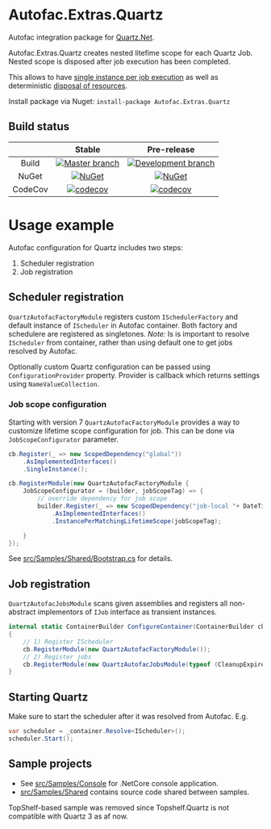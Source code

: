 Autofac.Extras.Quartz
=====================

Autofac integration package for [Quartz.Net](http://www.quartz-scheduler.net/).

Autofac.Extras.Quartz creates nested litefime scope for each Quartz Job. 
Nested scope is disposed after job execution has been completed.

This allows to have [single instance per job execution](https://github.com/autofac/Autofac/wiki/Instance-Scope#per-lifetime-scope) 
as well as deterministic [disposal of resources](https://github.com/autofac/Autofac/wiki/Deterministic-Disposal).

Install package via Nuget: `install-package Autofac.Extras.Quartz`

## Build status

||Stable|Pre-release|
|:--:|:--:|:--:|
|Build|[![Master branch](https://ci.appveyor.com/api/projects/status/hi40qmgw69rgyot8/branch/master?svg=true)](https://ci.appveyor.com/project/shatl/autofac-extras-quartz/branch/master) | [![Development branch](https://ci.appveyor.com/api/projects/status/hi40qmgw69rgyot8?svg=true)](https://ci.appveyor.com/project/shatl/autofac-extras-quartz) |
|NuGet|[![NuGet](https://img.shields.io/nuget/v/Autofac.Extras.Quartz.svg)](https://www.nuget.org/packages/Autofac.Extras.Quartz) | [![NuGet](https://img.shields.io/nuget/vpre/Autofac.Extras.Quartz.svg)](https://www.nuget.org/packages/Autofac.Extras.Quartz/absoluteLatest) |
|CodeCov|[![codecov](https://codecov.io/gh/alphacloud/Autofac.Extras.Quartz/branch/master/graph/badge.svg)](https://codecov.io/gh/alphacloud/Autofac.Extras.Quartz) | [![codecov](https://codecov.io/gh/alphacloud/Autofac.Extras.Quartz/branch/develop/graph/badge.svg)](https://codecov.io/gh/alphacloud/Autofac.Extras.Quartz/branch/develop) |


# Usage example

Autofac configuration for Quartz includes two steps:
1. Scheduler registration
2. Job registration

## Scheduler registration

`QuartzAutofacFactoryModule` registers custom `ISchedulerFactory` and default instance of `IScheduler` in Autofac container.
Both factory and schedulere are registered as singletones.
*Note:* Is is important to resolve `IScheduler` from container, rather than using default one to get jobs resolved by Autofac.

Optionally custom Quartz configuration can be passed using `ConfigurationProvider` property. Provider is callback which returns settings using `NameValueCollection`.

### Job scope configuration

Starting with version 7 `QuartzAutofacFactoryModule` provides a way to customize lifetime scope configuration for job. This can be done via `JobScopeConfigurator` parameter.

```csharp
cb.Register(_ => new ScopedDependency("global"))
    .AsImplementedInterfaces()
    .SingleInstance();

cb.RegisterModule(new QuartzAutofacFactoryModule {
    JobScopeConfigurator = (builder, jobScopeTag) => {
        // override dependency for job scope
        builder.Register(_ => new ScopedDependency("job-local "+ DateTime.UtcNow.ToLongTimeString()))
            .AsImplementedInterfaces()
            .InstancePerMatchingLifetimeScope(jobScopeTag);

    }
});
```
See [src/Samples/Shared/Bootstrap.cs](src/Samples/Shared/Bootstrap.cs) for details.

## Job registration

`QuartzAutofacJobsModule` scans given assemblies and registers all non-abstract implementors of `IJob` interface as transient instances.

```csharp
internal static ContainerBuilder ConfigureContainer(ContainerBuilder cb)
{
	// 1) Register IScheduler
	cb.RegisterModule(new QuartzAutofacFactoryModule()); 
	// 2) Register jobs
	cb.RegisterModule(new QuartzAutofacJobsModule(typeof (CleanupExpiredAnnouncemetsJob).Assembly));
}
```

## Starting Quartz
Make sure to start the scheduler after it was resolved from Autofac. E.g.
```csharp
var scheduler = _container.Resolve<IScheduler>();
scheduler.Start();
```

## Sample projects
* See [src/Samples/Console](src/Samples/Console/) for .NetCore console application.
* [src/Samples/Shared](src/Samples/Shared/) contains source code shared between samples.

TopShelf-based sample was removed since Topshelf.Quartz is not compatible with Quartz 3 as af now.